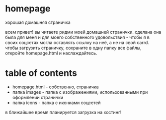 # homepage
хорошая домашняя страничка

всем привет! вы читаете ридми моей домашней странички. сделана она была для меня и для моего собственного удовольствия - чтобы я в своих соцсетях могла оставлять ссылку на неё, а не на свой carrd. чтобы загрузить страничку, сохраните в одну папку все файлы, откройте homepage.html и наслаждайтесь.

# table of contents
- homepage.html - собственно, страничка
- папка images - папка с изображениями, использованными при оформлении странички
- папка icons - папка с иконками соцсетей

в ближайшее время планируется загрузка на хостинг!
